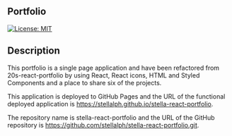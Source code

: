 ## Portfolio

[![License: MIT](https://img.shields.io/badge/License-MIT-yellow.svg)](https://opensource.org/licenses/MIT)

## Description

This portfolio is a single page application and have been refactored from 20s-react-portfolio by using React, React icons, HTML and Styled Components and a place to share six of the projects.

This application is deployed to GitHub Pages and the URL of the functional deployed application is https://stellalph.github.io/stella-react-portfolio.

The repository name is stella-react-portfolio and the URL of the GitHub repository is https://github.com/stellalph/stella-react-portfolio.git.


